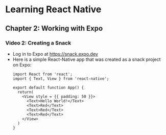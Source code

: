 # Learning React Native
## Chapter 2: Working with Expo
### Video 2: Creating a Snack
- Log in to Expo at <https://snack.expo.dev>
- Here is a simple React-Native app that was created as a snack project on Expo:
  ```
  import React from 'react';
  import { Text, View } from 'react-native';

  export default function App() {
    return(
      <View style = {{ padding: 50 }}>
        <Text>Hello World!</Text>
        <Text>Red</Text>
        <Text>Red</Text>
        <Text>Red</Text>
      </View>
    )
  }
  ```
